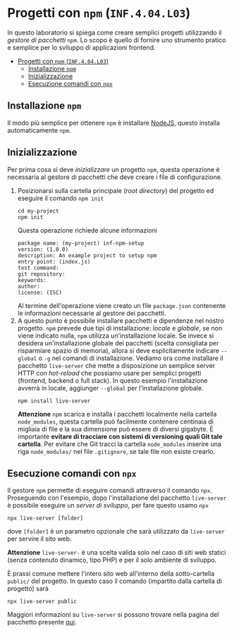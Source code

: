 # Progetti con `npm` (`INF.4.04.L03`)
In questo laboratorio si spiega come creare semplici progetti utilizzando il
*gestore di pacchetti* `npm`. Lo scopo è quello di fornire uno strumento pratico
e semplice per lo sviluppo di applicazioni frontend.

- [Progetti con `npm` (`INF.4.04.L03`)](#progetti-con-npm-inf404l03)
  - [Installazione `npm`](#installazione-npm)
  - [Inizializzazione](#inizializzazione)
  - [Esecuzione comandi con `npx`](#esecuzione-comandi-con-npx)

## Installazione `npm`
Il modo più semplice per ottenere `npm` è installare [NodeJS](https://nodejs.org/),
questo installa automaticamente `npm`.

## Inizializzazione
Per prima cosa si deve *inizializzare* un progetto `npm`, questa operazione è
necessaria al gestore di pacchetti che deve creare i file di configurazione.

1. Posizionarsi sulla cartella principale (*root directory*) del progetto ed eseguire il comando `npm init`
    ```shell
    cd my-project
    npm init
    ```
    Questa operazione richiede alcune informazioni
    ```
    package name: (my-project) inf-npm-setup
    version: (1.0.0) 
    description: An example project to setup npm
    entry point: (index.js) 
    test command: 
    git repository: 
    keywords: 
    author: 
    license: (ISC) 
    ```
    Al termine dell'operazione viene creato un file `package.json` contenente le
    informazioni necessarie al gestore dei pacchetti.
2. A questo punto è possibile installare pacchetti e dipendenze nel nostro progetto. `npm` prevede due tipi di installazione: *locale* e *globale*, se non viene indicato nulla, `npm` utilizza un'installazione locale. Se invece si desidera un'installazione globale dei pacchetti (scelta consigliata per risparmiare spazio di memoria), allora si deve esplicitamente indicare `--global` o `-g` nel comandi di installazione. Vediamo ora come installare il pacchetto `live-server` che mette a disposizione un semplice server HTTP con *hot-reload* che possiamo usare per semplici progetti (frontend, backend o full stack). In questo esempio l'installazione avverrà in locale, aggiunger `--global` per l'installazione globale.
    ```shell
    npm install live-server
    ```
    **Attenzione** `npm` scarica e installa i pacchetti localmente nella cartella `node_modules`, questa cartella può facilmente contenere centinaia di migliaia di file e la sua dimensione può essere di diversi gigabyte. È importante **evitare di tracciare con sistemi di versioning quali Git tale cartella**. Per evitare che Git tracci la cartella `node_modules` inserire una riga `node_modules/` nel file `.gitignore`, se tale file non esiste crearlo.

## Esecuzione comandi con `npx`
Il gestore `npm` permette di eseguire comandi attraverso il comando `npx`.
Proseguendo con l'esempio, dopo l'installazione del pacchetto `live-server` è
possibile eseguire un *server di sviluppo*, per fare questo usamo `npx`
```shell
npx live-server [folder]
```
dove `[folder]` è un parametro opzionale che sarà utilizzato da `live-server`
per servire il sito web.

**Attenzione** `live-server-` è una scelta valida solo nel caso di siti web statici
(senza contenuto dinamico, tipo PHP) e per il solo ambiente di sviluppo.

È prassi comune mettere l'intero sito web all'interno della sotto-cartella `public/`
del progetto. In questo caso il comando (impartito dalla cartella di progetto) sarà
```shell
npx live-server public
```

Maggiori informazioni su `live-server` si possono trovare nella pagina del
pacchetto presente [qui](https://www.npmjs.com/package/live-server).